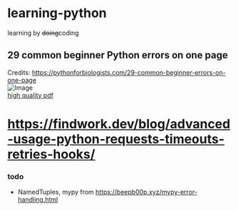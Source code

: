 # learning-python
learning by ~~doing~~coding


## 29 common beginner Python errors on one page
Credits: https://pythonforbiologists.com/29-common-beginner-errors-on-one-page  
![Image](http://i.imgur.com/WRuJV6rl.png)  
[high quality pdf](pdfs/29-common-beginner-Python-errors.pdf)  

# https://findwork.dev/blog/advanced-usage-python-requests-timeouts-retries-hooks/


### todo
- NamedTuples, mypy from https://beepb00p.xyz/mypy-error-handling.html
